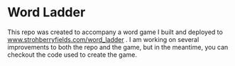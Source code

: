 # Word Ladder

This repo was created to accompany a word game I built and deployed to www.strohberryfields.com/word_ladder . I am working on several improvements to both the repo and the game, but in the meantime, you can checkout the code used to create the game. 

